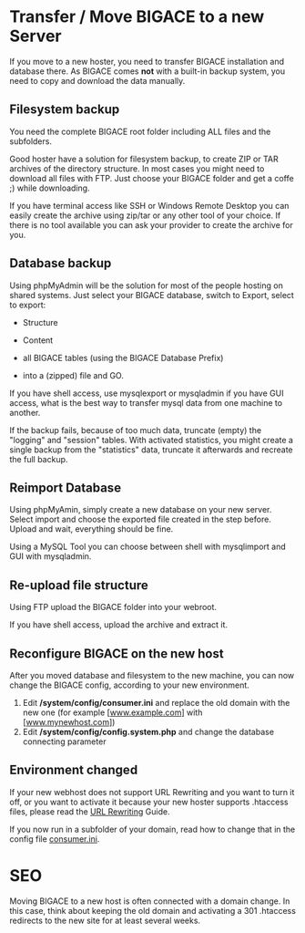 # Transfer / Move BIGACE to a new Server

If you move to a new hoster, you need to transfer BIGACE installation and database there.
As BIGACE comes __not__ with a built-in backup system, you need to copy and download the data manually.

## Filesystem backup

You need the complete BIGACE root folder including ALL files and the subfolders.

Good hoster have a solution for filesystem backup, to create ZIP or TAR archives of the directory structure. 
In most cases you might need to download all files with FTP. Just choose your BIGACE folder and get a coffe ;) while downloading.

If you have terminal access like SSH or Windows Remote Desktop you can easily create the archive using zip/tar or any other tool of your choice. If there is no tool available you can ask your provider to create the archive for you.

## Database backup

Using phpMyAdmin will be the solution for most of the people hosting on shared systems. Just select your BIGACE database, switch to Export, select to export:

*  Structure

*  Content

*  all BIGACE tables (using the BIGACE Database Prefix)

*  into a (zipped) file
and GO.

If you have shell access, use mysqlexport or mysqladmin if you have GUI access, what is the best way to transfer mysql data from one machine to another.

If the backup fails, because of too much data, truncate (empty) the "logging" and "session" tables. With activated statistics, you might create a single backup from the "statistics" data, truncate it afterwards and recreate the full backup.

## Reimport Database

Using phpMyAmin, simply create a new database on your new server. Select import and choose the exported file created in the step before. Upload and wait, everything should be fine.

Using a MySQL Tool you can choose between shell with mysqlimport and GUI with mysqladmin.

## Re-upload file structure

Using FTP upload the BIGACE folder into your webroot.

If you have shell access, upload the archive and extract it.

## Reconfigure BIGACE on the new host

After you moved database and filesystem to the new machine, you can now change the BIGACE config, according to your new environment.

 1.  Edit **/system/config/consumer.ini** and replace the old domain with the new one (for example [www.example.com] with [www.mynewhost.com])
 2.  Edit **/system/config/config.system.php** and change the database connecting parameter

## Environment changed

If your new webhost does not support URL Rewriting and you want to turn it off, or you want to activate it because your new hoster supports .htaccess files, please read the [URL Rewriting](administration/urlrewriting) Guide.

If you now run in a subfolder of your domain, read how to change that in the config file [consumer.ini](manual/community#consumer.ini).

# SEO

Moving BIGACE to a new host is often connected with a domain change. In this case, think about keeping the old domain and activating a 301 .htaccess redirects to the new site for at least several weeks.

